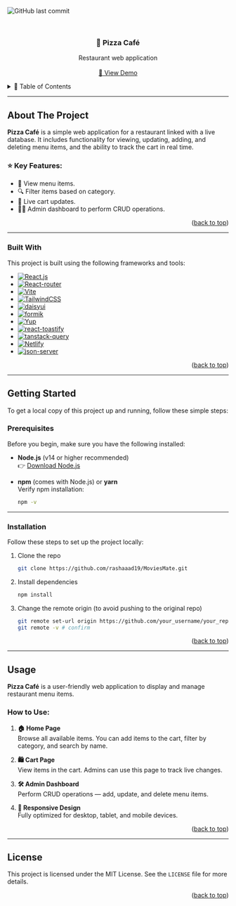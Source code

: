 <a id="readme-top"></a>

![GitHub last commit](https://img.shields.io/github/last-commit/rashaaad19/Pizza-Cafe?style=for-the-badge&color=orange)

<br/>
<div align="center">
  <h3>🍕 Pizza Café</h3>
  <p align="center">
    Restaurant web application<br />
    <br />
    <a href="https://pizzacafee.netlify.app/">🚀 View Demo</a>
  </p>
</div>

<!-- TABLE OF CONTENTS -->
<details>
<summary>📑 Table of Contents</summary>
<ol>
<li><a href="#about-the-project">About The Project</a>
  <ul>
    <li><a href="#built-with">Built With</a></li>
  </ul>
</li>
<li><a href="#getting-started">Getting Started</a>
  <ul>
    <li><a href="#prerequisites">Prerequisites</a></li>
    <li><a href="#installation">Installation</a></li>
  </ul>
</li>
<li><a href="#usage">Usage</a></li>
<li><a href="#license">License</a></li>
</ol>
</details>

---

## About The Project

**Pizza Café** is a simple web application for a restaurant linked with a live database. It includes functionality for viewing, updating, adding, and deleting menu items, and the ability to track the cart in real time.

### ⭐ Key Features:

- 🍕 View menu items.
- 🔍 Filter items based on category.
- 🛒 Live cart updates.
- 🧑‍🍳 Admin dashboard to perform CRUD operations.

<p align="right">(<a href="#readme-top">back to top</a>)</p>

---

###  Built With

This project is built using the following frameworks and tools:

- [![React.js]][React-url]
- [![React-router]][React-router-url]
- [![Vite]][Vite-url]
- [![TailwindCSS]][TailwindCSS-url]
- [![daisyui]][daisyui-url]
- [![formik]][formik-url]
- [![Yup]][Yup-url]
- [![react-toastify]][react-toastify-url]
- [![tanstack-query]][tanstack-query-url]
- [![Netlify]][Netlify-url]
- [![json-server]][js-server-url]

<p align="right">(<a href="#readme-top">back to top</a>)</p>

---

## Getting Started 

To get a local copy of this project up and running, follow these simple steps:

### Prerequisites

Before you begin, make sure you have the following installed:

- **Node.js** (v14 or higher recommended)  
  👉 [Download Node.js](https://nodejs.org/)

- **npm** (comes with Node.js) or **yarn**  
  Verify npm installation:

  ```bash
  npm -v
  ```

---

### Installation

Follow these steps to set up the project locally:

1. Clone the repo

    ```bash
    git clone https://github.com/rashaaad19/MoviesMate.git
    ```

2. Install dependencies

    ```bash
    npm install
    ```

3. Change the remote origin (to avoid pushing to the original repo)

    ```bash
    git remote set-url origin https://github.com/your_username/your_repo.git
    git remote -v # confirm
    ```

<p align="right">(<a href="#readme-top">back to top</a>)</p>

---

## Usage

**Pizza Café** is a user-friendly web application to display and manage restaurant menu items.

### How to Use:

1. **🏠 Home Page**  
   Browse all available items. You can add items to the cart, filter by category, and search by name.

2. **🛍️ Cart Page**  
   View items in the cart. Admins can use this page to track live changes.

3. **🛠️ Admin Dashboard**  
   Perform CRUD operations — add, update, and delete menu items.

4. **📱 Responsive Design**  
   Fully optimized for desktop, tablet, and mobile devices.

<p align="right">(<a href="#readme-top">back to top</a>)</p>

---

## License

This project is licensed under the MIT License. See the `LICENSE` file for more details.

<p align="right">(<a href="#readme-top">back to top</a>)</p>

<!-- MARKDOWN LINKS & IMAGES -->

[React.js]: https://img.shields.io/badge/React-20232A?style=for-the-badge&logo=react&logoColor=61DAFB
[React-url]: https://react.dev/

[React-router]: https://img.shields.io/badge/React_Router-CA4245?style=for-the-badge&logo=react-router&logoColor=white
[React-router-url]: https://reactrouter.com/

[Vite]: https://img.shields.io/badge/Vite-646CFF?style=for-the-badge&logo=vite&logoColor=white
[Vite-url]: https://vite.dev/

[TailwindCSS]: https://img.shields.io/badge/Tailwind_CSS-38B2AC?style=for-the-badge&logo=tailwind-css&logoColor=white
[TailwindCSS-url]: https://tailwindcss.com/

[daisyui]: https://img.shields.io/badge/daisyUI-1DAEFF?style=for-the-badge&logo=daisyui&logoColor=white
[daisyui-url]: https://daisyui.com/

[formik]: https://img.shields.io/badge/Formik-264D73?style=for-the-badge&logo=formik&logoColor=white
[formik-url]: https://formik.org/

[Yup]: https://img.shields.io/badge/Yup-000000?style=for-the-badge&logo=yup&logoColor=white
[Yup-url]: https://github.com/jquense/yup

[react-toastify]: https://img.shields.io/badge/React_Toastify-34495E?style=for-the-badge&logo=react-toastify&logoColor=white
[react-toastify-url]: https://fkhadra.github.io/react-toastify/

[tanstack-query]: https://img.shields.io/badge/TanStack_Query-FF4154?style=for-the-badge&logo=react-query&logoColor=white
[tanstack-query-url]: https://tanstack.com/query

[Netlify]: https://img.shields.io/badge/Netlify-00C7B7?style=for-the-badge&logo=netlify&logoColor=white
[Netlify-url]: https://www.netlify.com/

[json-server]: https://img.shields.io/badge/json--server-4EAAA5?style=for-the-badge&logo=json&logoColor=white
[js-server-url]: https://github.com/typicode/json-server
